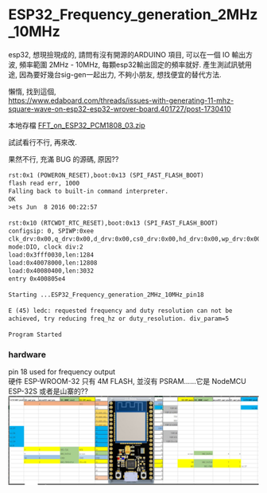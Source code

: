 # ESP32_Frequency_generation_2MHz_10MHz  
esp32, 想現撿現成的, 請問有沒有開源的ARDUINO 項目, 可以在一個 IO 輸出方波, 頻率範圍 2MHz - 10MHz, 每顆esp32輸出固定的頻率就好. 產生測試訊號用途, 因為要好幾台sig-gen一起出力, 不夠小朋友, 想找便宜的替代方法.  


懶惰, 找到這個,  
https://www.edaboard.com/threads/issues-with-generating-11-mhz-square-wave-on-esp32-esp32-wrover-board.401727/post-1730410   
  
本地存檔 [FFT_on_ESP32_PCM1808_03.zip](FFT_on_ESP32_PCM1808_03.zip)  

試試看行不行, 再來改.  

果然不行, 充滿 BUG 的源碼, 原因??
```
rst:0x1 (POWERON_RESET),boot:0x13 (SPI_FAST_FLASH_BOOT)
flash read err, 1000
Falling back to built-in command interpreter.
OK
>ets Jun  8 2016 00:22:57

rst:0x10 (RTCWDT_RTC_RESET),boot:0x13 (SPI_FAST_FLASH_BOOT)
configsip: 0, SPIWP:0xee
clk_drv:0x00,q_drv:0x00,d_drv:0x00,cs0_drv:0x00,hd_drv:0x00,wp_drv:0x00
mode:DIO, clock div:2
load:0x3fff0030,len:1284
load:0x40078000,len:12808
load:0x40080400,len:3032
entry 0x400805e4

Starting ...ESP32_Frequency_generation_2MHz_10MHz_pin18

E (45) ledc: requested frequency and duty resolution can not be achieved, try reducing freq_hz or duty_resolution. div_param=5

Program Started

```


### hardware  
pin 18 used for frequency output  
硬件 ESP-WROOM-32 只有 4M FLASH, 並沒有 PSRAM……它是 NodeMCU ESP-32S 或者是山寨的??  
![nodemcu_esp32-s_corrected_pin_lcd.jpg](nodemcu_esp32-s_corrected_pin_lcd.jpg)  
